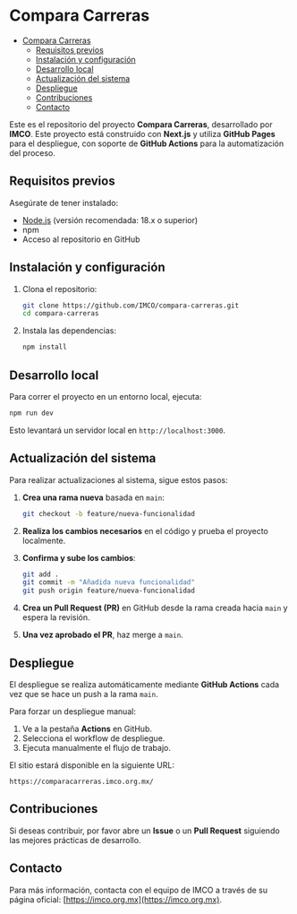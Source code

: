 # Compara Carreras

- [Compara Carreras](#compara-carreras)
  - [Requisitos previos](#requisitos-previos)
  - [Instalación y configuración](#instalación-y-configuración)
  - [Desarrollo local](#desarrollo-local)
  - [Actualización del sistema](#actualización-del-sistema)
  - [Despliegue](#despliegue)
  - [Contribuciones](#contribuciones)
  - [Contacto](#contacto)

Este es el repositorio del proyecto **Compara Carreras**, desarrollado por **IMCO**. Este proyecto está construido con **Next.js** y utiliza **GitHub Pages** para el despliegue, con soporte de **GitHub Actions** para la automatización del proceso.

## Requisitos previos

Asegúrate de tener instalado:

- [Node.js](https://nodejs.org/) (versión recomendada: 18.x o superior)
- npm
- Acceso al repositorio en GitHub

## Instalación y configuración

1. Clona el repositorio:

   ```bash
   git clone https://github.com/IMCO/compara-carreras.git
   cd compara-carreras
   ```

2. Instala las dependencias:

   ```bash
   npm install
   ```

## Desarrollo local

Para correr el proyecto en un entorno local, ejecuta:

```bash
npm run dev
```

Esto levantará un servidor local en `http://localhost:3000`.

## Actualización del sistema

Para realizar actualizaciones al sistema, sigue estos pasos:

1. **Crea una rama nueva** basada en `main`:

   ```bash
   git checkout -b feature/nueva-funcionalidad
   ```

2. **Realiza los cambios necesarios** en el código y prueba el proyecto localmente.
3. **Confirma y sube los cambios**:

   ```bash
   git add .
   git commit -m "Añadida nueva funcionalidad"
   git push origin feature/nueva-funcionalidad
   ```

4. **Crea un Pull Request (PR)** en GitHub desde la rama creada hacia `main` y espera la revisión.
5. **Una vez aprobado el PR**, haz merge a `main`.

## Despliegue

El despliegue se realiza automáticamente mediante **GitHub Actions** cada vez que se hace un push a la rama `main`.

Para forzar un despliegue manual:

1. Ve a la pestaña **Actions** en GitHub.
2. Selecciona el workflow de despliegue.
3. Ejecuta manualmente el flujo de trabajo.

El sitio estará disponible en la siguiente URL:

```text
https://comparacarreras.imco.org.mx/
```

## Contribuciones

Si deseas contribuir, por favor abre un **Issue** o un **Pull Request** siguiendo las mejores prácticas de desarrollo.

## Contacto

Para más información, contacta con el equipo de IMCO a través de su página oficial: [https://imco.org.mx](https://imco.org.mx).
